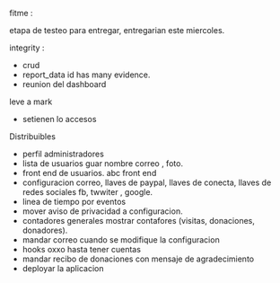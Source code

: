 fitme :

etapa de testeo para entregar, entregarian este miercoles.

integrity :

- crud
- report_data id has many evidence.
- reunion del dashboard

leve a mark

- setienen lo accesos

Distribuibles

- perfil administradores
- lista de usuarios guar nombre correo , foto.
- front end de usuarios. abc front end
- configuracion correo, llaves de paypal, llaves de conecta, llaves de redes sociales fb, twwiter , google.
- linea de tiempo por eventos
- mover aviso de privacidad a configuracion.
- contadores generales mostrar contafores (visitas, donaciones, donadores).
- mandar correo cuando se modifique la configuracion
- hooks oxxo hasta tener cuentas
- mandar recibo de donaciones con mensaje de agradecimiento
- deployar la aplicacion
